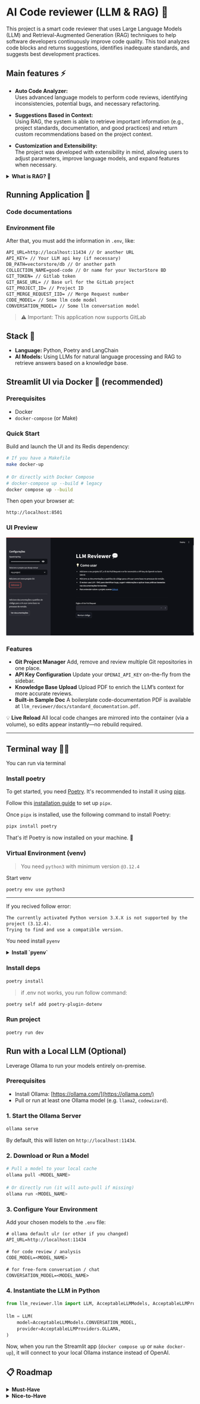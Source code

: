 # AI Code reviewer (LLM & RAG) 🤖

This project is a smart code reviewer that uses Large Language Models (LLM) and Retrieval-Augmented Generation (RAG) techniques to help software developers continuously improve code quality.
This tool analyzes code blocks and returns suggestions, identifies inadequate standards, and suggests best development practices.

## Main features ⚡️

- **Auto Code Analyzer:**  
  Uses advanced language models to perform code reviews, identifying inconsistencies, potential bugs, and necessary refactoring.

- **Suggestions Based in Context:**  
  Using RAG, the system is able to retrieve important information (e.g., project standards, documentation, and good practices) and return custom recommendations based on the project context.

- **Customization and Extensibility:**  
  The project was developed with extensibility in mind, allowing users to adjust parameters, improve language models, and expand features when necessary.

<details>
  <summary><strong>What is RAG? 🤨</strong></summary>
  Retrieval-Augmented Generation (RAG) integrates retrieval mechanisms with generative models. It first fetches contextually relevant external information, then leverages this data to produce enhanced, accurate, and informed responses—allowing AI to generate context-aware outputs beyond its static training data.

  <img src="docs/rag.png" />
</details>

## Running Application 👀

### Code documentations

### Environment file

After that, you must add the information in `.env`, like:

```
API_URL=http://localhost:11434 // Or another URL
API_KEY= // Your LLM api key (if necessary)
DB_PATH=vectorstore/db // Or another path
COLLECTION_NAME=good-code // Or name for your VectorStore BD
GIT_TOKEN= // Gitlab token
GIT_BASE_URL= // Base url for the GitLab project
GIT_PROJECT_ID= // Project ID
GIT_MERGE_REQUEST_IID= // Merge Request number
CODE_MODEL= // Some llm code model
CONVERSATION_MODEL= // Some llm conversation model
```

> ⚠️ Important: This application now supports GitLab

## Stack 🧩

- **Language:** Python, Poetry and LangChain
- **AI Models:** Using LLMs for natural language processing and RAG to retrieve answers based on a knowledge base.

## Streamlit UI via Docker 🐳 (recommended)

### Prerequisites

- Docker
- `docker-compose` (or Make)

### Quick Start

Build and launch the UI and its Redis dependency:

```bash
# If you have a Makefile
make docker-up

# Or directly with Docker Compose
# docker-compose up --build # legacy
docker compose up --build
```

Then open your browser at:

```
http://localhost:8501
```

### UI Preview

![Streamlit UI Screenshot](docs/ui.png)

### Features

- **Git Project Manager**
  Add, remove and review multiple Git repositories in one place.
- **API Key Configuration**
  Update your `OPENAI_API_KEY` on-the-fly from the sidebar.
- **Knowledge Base Upload**
  Upload PDF to enrich the LLM’s context for more accurate reviews.
- **Built-in Sample Doc**
  A boilerplate code-documentation PDF is available at
  `llm_reviewer/docs/standard_documentation.pdf`.

💡 **Live Reload**
All local code changes are mirrored into the container (via a volume), so edits appear instantly—no rebuild required.

---

## Terminal way 👨‍💻

You can run via terminal

### Install poetry

To get started, you need [Poetry](https://python-poetry.org/). It's recommended to install it using [pipx](https://pipx.pypa.io/stable/).

Follow this [installation guide](https://pipx.pypa.io/stable/installation/) to set up `pipx`.

Once `pipx` is installed, use the following command to install Poetry:

```bash
pipx install poetry
```

That's it! Poetry is now installed on your machine. 🚀

### Virtual Environment (venv)

> You need `python3` with minimum version `@3.12.4`

Start venv

```bash
poetry env use python3
```

---

If you recived follow error:

```
The currently activated Python version 3.X.X is not supported by the project (3.12.4).
Trying to find and use a compatible version.
```

You need install `pyenv`

<details>
<summary><strong>Install `pyenv`</strong></summary>

Macos

```bash
brew install pyenv
```

Unix System:

```bash
curl https://pyenv.run | bash
```

After install `python@3.12.4`

```bash
pyenv install 3.12.4
```

Use version in project

```bash
pyenv local 3.12.4
poetry env use $(pyenv which python)
```

</details>

### Install deps

```bash
poetry install
```

> if .env not works, you run follow command:

```bash
poetry self add poetry-plugin-dotenv
```

### Run project

```bash
poetry run dev
```

## Run with a Local LLM (Optional)

Leverage Ollama to run your models entirely on-premise.

### Prerequisites

- Install Ollama: [https://ollama.com/](https://ollama.com/)
- Pull or run at least one Ollama model (e.g. `llama2`, `codewizard`).

### 1. Start the Ollama Server

```bash
ollama serve
```

By default, this will listen on `http://localhost:11434`.

### 2. Download or Run a Model

```bash
# Pull a model to your local cache
ollama pull <MODEL_NAME>

# Or directly run (it will auto-pull if missing)
ollama run <MODEL_NAME>
```

### 3. Configure Your Environment

Add your chosen models to the `.env` file:

```env
# ollama default ulr (or other if you changed)
API_URL=http://localhost:11434

# for code review / analysis
CODE_MODEL=<MODEL_NAME>

# for free-form conversation / chat
CONVERSATION_MODEL=<MODEL_NAME>
```

### 4. Instantiate the LLM in Python

```python
from llm_reviewer.llm import LLM, AcceptableLLMModels, AcceptableLLMProviders

llm = LLM(
    model=AcceptableLLMModels.CONVERSATION_MODEL,
    provider=AcceptableLLMProviders.OLLAMA,
)
```

Now, when you run the Streamlit app (`docker compose up` or `make docker-up`), it will connect to your local Ollama instance instead of OpenAI.

## 📋 Roadmap

<details>
<summary><strong>Must-Have</strong></summary>

- [x] Multiple model support
- [x] Custom embeddings
- [x] Dynamic PDF uploads
- [ ] Auto-updating vector store (add, update, delete)
</details>

<details>
<summary><strong>Nice-to-Have</strong></summary>

- [ ] Auto-review agent
- [ ] More platform integrations
</details>
